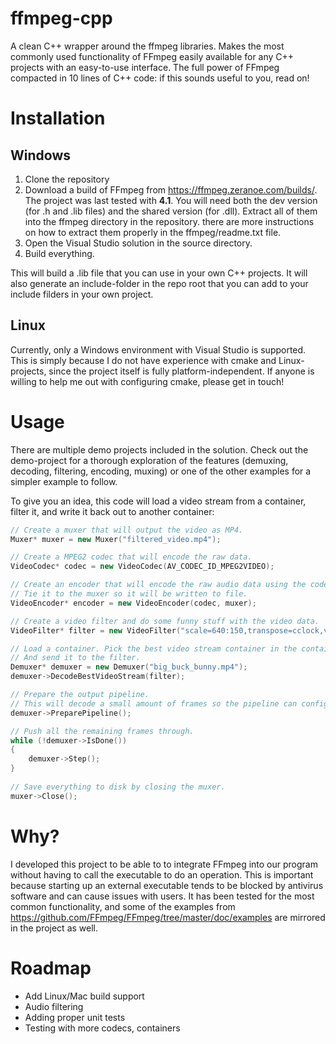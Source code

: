 # ffmpeg-cpp
A clean C++ wrapper around the ffmpeg libraries. Makes the most commonly used functionality of FFmpeg easily available for any C++ projects with an easy-to-use interface. The full power of FFmpeg compacted in 10 lines of C++ code: if this sounds useful to you, read on!

# Installation

## Windows

1. Clone the repository
2. Download a build of FFmpeg from https://ffmpeg.zeranoe.com/builds/. The project was last tested with **4.1**. You will need both the dev version (for .h and .lib files) and the shared version (for .dll). Extract all of them into the ffmpeg directory in the repository. there are more instructions on how to extract them properly in the ffmpeg/readme.txt file.
3. Open the Visual Studio solution in the source directory.
4. Build everything.

This will build a .lib file that you can use in your own C++ projects. It will also generate an include-folder in the repo root that you can add to your include filders in your own project.

## Linux

Currently, only a Windows environment with Visual Studio is supported. This is simply because I do not have experience with cmake and Linux-projects, since the project itself is fully platform-independent. If anyone is willing to help me out with configuring cmake, please get in touch!

# Usage

There are multiple demo projects included in the solution. Check out the demo-project for a thorough exploration of the features (demuxing, decoding, filtering, encoding, muxing) or one of the other examples for a simpler example to follow.

To give you an idea, this code will load a video stream from a container, filter it, and write it back out to another container:

```C++
// Create a muxer that will output the video as MP4.
Muxer* muxer = new Muxer("filtered_video.mp4");

// Create a MPEG2 codec that will encode the raw data.
VideoCodec* codec = new VideoCodec(AV_CODEC_ID_MPEG2VIDEO);

// Create an encoder that will encode the raw audio data using the codec specified above.
// Tie it to the muxer so it will be written to file.
VideoEncoder* encoder = new VideoEncoder(codec, muxer);

// Create a video filter and do some funny stuff with the video data.
VideoFilter* filter = new VideoFilter("scale=640:150,transpose=cclock,vignette", encoder);

// Load a container. Pick the best video stream container in the container
// And send it to the filter.
Demuxer* demuxer = new Demuxer("big_buck_bunny.mp4");
demuxer->DecodeBestVideoStream(filter);

// Prepare the output pipeline.
// This will decode a small amount of frames so the pipeline can configure itself.
demuxer->PreparePipeline();

// Push all the remaining frames through.
while (!demuxer->IsDone())
{
	demuxer->Step();
}
		
// Save everything to disk by closing the muxer.
muxer->Close();

```

# Why?

I developed this project to be able to to integrate FFmpeg into our program without having to call the executable to do an operation. This is important because starting up an external executable tends to be blocked by antivirus software and can cause issues with users. It has been tested for the most common functionality, and some of the examples from https://github.com/FFmpeg/FFmpeg/tree/master/doc/examples are mirrored in the project as well.

# Roadmap

- Add Linux/Mac build support
- Audio filtering
- Adding proper unit tests
- Testing with more codecs, containers
